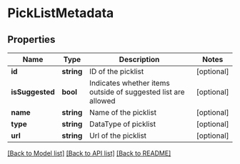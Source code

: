 # PickListMetadata

## Properties
Name | Type | Description | Notes
------------ | ------------- | ------------- | -------------
**id** | **string** | ID of the picklist | [optional] 
**isSuggested** | **bool** | Indicates whether items outside of suggested list are allowed | [optional] 
**name** | **string** | Name of the picklist | [optional] 
**type** | **string** | DataType of picklist | [optional] 
**url** | **string** | Url of the picklist | [optional] 

[[Back to Model list]](../README.md#documentation-for-models) [[Back to API list]](../README.md#documentation-for-api-endpoints) [[Back to README]](../README.md)


